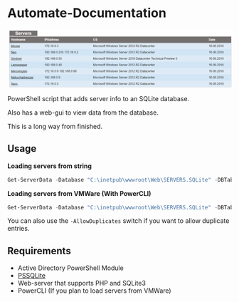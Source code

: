 # Automate-Documentation

![alt tag](https://raw.githubusercontent.com/PetterBomban/Automate-Documentation/master/img/preview.png)

PowerShell script that adds server info to an SQLite database.

Also has a web-gui to view data from the database.

This is a long way from finished.

## Usage

**Loading servers from string**
```PowerShell
Get-ServerData -Database "C:\inetpub\wwwroot\Web\SERVERS.SQLite" -DBTable "SERVERS" -Servers "MgmrSrv", "DC001" -Credentials (Get-Credential)
```
**Loading servers from VMWare (With PowerCLI)**
```PowerShell
Get-ServerData -Database "C:\inetpub\wwwroot\Web\SERVERS.SQLite" -DBTable "SERVERS" -Credentials (Get-Credential) -VIServer "192.168.0.9"
```

You can also use the `-AllowDuplicates` switch if you want to allow duplicate entries.

## Requirements

* Active Directory PowerShell Module
* [PSSQLite](https://github.com/RamblingCookieMonster/PSSQLite)
* Web-server that supports PHP and SQLite3
* PowerCLI (If you plan to load servers from VMWare)



